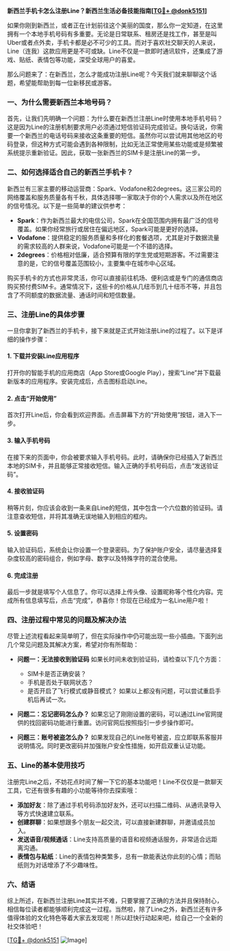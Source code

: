 **新西兰手机卡怎么注册Line？新西兰生活必备技能指南[[TG💪+ @donk5151](https://t.me/s/donk5151)]**

如果你刚到新西兰，或者正在计划前往这个美丽的国度，那么你一定知道，在这里拥有一个本地手机号码有多重要。无论是日常联系、租房还是找工作，甚至是叫Uber或者点外卖，手机卡都是必不可少的工具。而对于喜欢社交聊天的人来说，Line（连我）这款应用更是不可或缺。Line不仅是一款即时通讯软件，还集成了游戏、贴纸、表情包等功能，深受全球用户的喜爱。

那么问题来了：在新西兰，怎么才能成功注册Line呢？今天我们就来聊聊这个话题，希望能帮助到每一位新移民或游客。

### 一、为什么需要新西兰本地号码？

首先，让我们先明确一个问题：为什么要在新西兰注册Line时使用本地手机号码？这是因为Line的注册机制要求用户必须通过短信验证码完成验证。换句话说，你需要一个新西兰的电话号码来接收这条重要的短信。虽然你可以尝试用其他地区的号码登录，但这种方式可能会遇到各种限制，比如无法正常使用某些功能或是频繁被系统提示重新验证。因此，获取一张新西兰的SIM卡是注册Line的第一步。

### 二、如何选择适合自己的新西兰手机卡？

新西兰有三家主要的移动运营商：Spark、Vodafone和2degrees。这三家公司的网络覆盖和服务质量各有千秋，具体选择哪一家取决于你的个人需求以及所在地区的信号情况。以下是一些简单的建议供参考：

- **Spark**：作为新西兰最大的电信公司，Spark在全国范围内拥有最广泛的信号覆盖。如果你经常旅行或居住在偏远地区，Spark可能是更好的选择。
- **Vodafone**：提供稳定的服务质量和多样化的套餐选项，尤其是对于数据流量的需求较高的人群来说，Vodafone可能是一个不错的选择。
- **2degrees**：价格相对低廉，适合预算有限的学生党或短期游客。不过需要注意的是，它的信号覆盖范围较小，主要集中在城市中心区域。

购买手机卡的方式也非常灵活，你可以直接前往机场、便利店或是专门的通信商店购买预付费SIM卡。通常情况下，这些卡的价格从几纽币到几十纽币不等，并且包含了不同额度的数据流量、通话时间和短信数量。

### 三、注册Line的具体步骤

一旦你拿到了新西兰的手机卡，接下来就是正式开始注册Line的过程了。以下是详细的操作步骤：

#### 1. 下载并安装Line应用程序
打开你的智能手机的应用商店（App Store或Google Play），搜索“Line”并下载最新版本的应用程序。安装完成后，点击图标启动Line。

#### 2. 点击“开始使用”
首次打开Line后，你会看到欢迎界面。点击屏幕下方的“开始使用”按钮，进入下一步。

#### 3. 输入手机号码
在接下来的页面中，你会被要求输入手机号码。此时，请确保你已经插入了新西兰本地的SIM卡，并且能够正常接收短信。输入正确的手机号码后，点击“发送验证码”。

#### 4. 接收验证码
稍等片刻，你应该会收到一条来自Line的短信，其中包含一个六位数的验证码。请注意查收短信，并将其准确无误地输入到相应的框内。

#### 5. 设置密码
输入验证码后，系统会让你设置一个登录密码。为了保护账户安全，请尽量选择复杂度较高的密码组合，例如字母、数字以及特殊字符的混合使用。

#### 6. 完成注册
最后一步就是填写个人信息了。你可以选择上传头像、设置昵称等个性化内容。完成所有信息填写后，点击“完成”，恭喜你！你现在已经成为一名Line用户啦！

### 四、注册过程中常见的问题及解决办法

尽管上述流程看起来简单明了，但在实际操作中仍可能出现一些小插曲。下面列出几个常见问题及其解决方案，希望对你有所帮助：

- **问题一：无法接收到验证码**
  如果长时间未收到验证码，请检查以下几个方面：
  - SIM卡是否正确安装？
  - 手机是否处于联网状态？
  - 是否开启了飞行模式或静音模式？
  如果以上都没有问题，可以尝试重启手机后再试一次。

- **问题二：忘记密码怎么办？**
  如果忘记了刚刚设置的密码，可以通过Line官网提供的找回密码功能进行重置。访问官网后按照指引一步步操作即可。

- **问题三：账号被盗怎么办？**
  如果发现自己的Line账号被盗，应立即联系客服并说明情况。同时更改密码并加强账户安全性措施，如开启双重认证功能。

### 五、Line的基本使用技巧

注册完Line之后，不妨花点时间了解一下它的基本功能吧！Line不仅仅是一款聊天工具，它还有很多有趣的小功能等待你去探索哦：

- **添加好友**：除了通过手机号码添加好友外，还可以扫描二维码、从通讯录导入等方式快速建立联系。
- **创建群聊**：如果想跟多个朋友一起交流，可以直接新建群聊，并邀请成员加入。
- **发送语音/视频通话**：Line支持高质量的语音和视频通话服务，非常适合远距离沟通。
- **表情包与贴纸**：Line的表情包种类繁多，总有一款能表达你此刻的心情；而贴纸则为对话增添了不少趣味性。

### 六、结语

综上所述，在新西兰注册Line其实并不难，只要掌握了正确的方法并且保持耐心，相信每位读者都能够顺利完成这一过程。当然啦，除了Line之外，新西兰还有许多值得体验的文化特色等着大家去发现呢！所以赶快行动起来吧，给自己一个全新的社交体验吧！

[[TG💪+ @donk5151](https://t.me/s/donk5151) ![Image](https://i.postimg.cc/rwNCRYN7/Snipaste-2025-04-30-17-27-05.png)]
